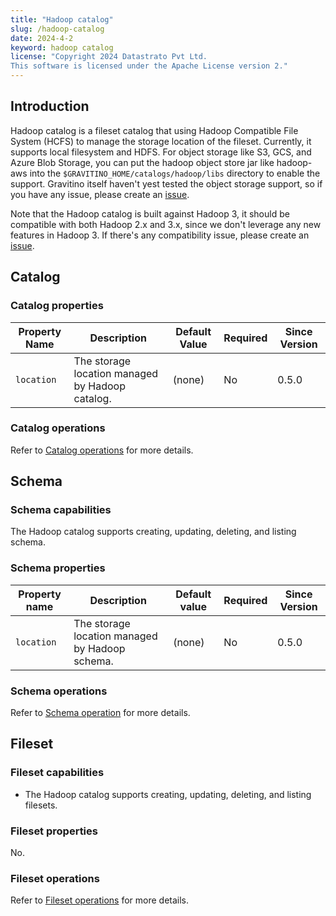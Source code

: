 ```yaml
---
title: "Hadoop catalog"
slug: /hadoop-catalog
date: 2024-4-2
keyword: hadoop catalog
license: "Copyright 2024 Datastrato Pvt Ltd.
This software is licensed under the Apache License version 2."
---
```


## Introduction

Hadoop catalog is a fileset catalog that using Hadoop Compatible File System (HCFS) to manage
the storage location of the fileset. Currently, it supports local filesystem and HDFS. For
object storage like S3, GCS, and Azure Blob Storage, you can put the hadoop object store jar like
hadoop-aws into the `$GRAVITINO_HOME/catalogs/hadoop/libs` directory to enable the support.
Gravitino itself haven't yest tested the object storage support, so if you have any issue,
please create an [issue](https://github.com/datastrato/gravitino/issues).

Note that the Hadoop catalog is built against Hadoop 3, it should be compatible with both Hadoop
2.x and 3.x, since we don't leverage any new features in Hadoop 3. If there's any compatibility
issue, please create an [issue](https://github.com/datastrato/gravitino/issues).

## Catalog

### Catalog properties

| Property Name | Description                                     | Default Value | Required | Since Version |
|---------------|-------------------------------------------------|---------------|----------|---------------|
| `location`    | The storage location managed by Hadoop catalog. | (none)        | No       | 0.5.0         |

### Catalog operations

Refer to [Catalog operations](./manage-fileset-metadata-using-gravitino.md#catalog-operations) for more details.

## Schema

### Schema capabilities

The Hadoop catalog supports creating, updating, deleting, and listing schema.

### Schema properties

| Property name | Description                                    | Default value | Required | Since Version |
|---------------|------------------------------------------------|---------------|----------|---------------|
| `location`    | The storage location managed by Hadoop schema. | (none)        | No       | 0.5.0         |

### Schema operations

Refer to [Schema operation](./manage-fileset-metadata-using-gravitino.md#schema-operations) for more details.

## Fileset

### Fileset capabilities

- The Hadoop catalog supports creating, updating, deleting, and listing filesets.

### Fileset properties

No.

### Fileset operations

Refer to [Fileset operations](./manage-fileset-metadata-using-gravitino.md#fileset-operations) for more details.
